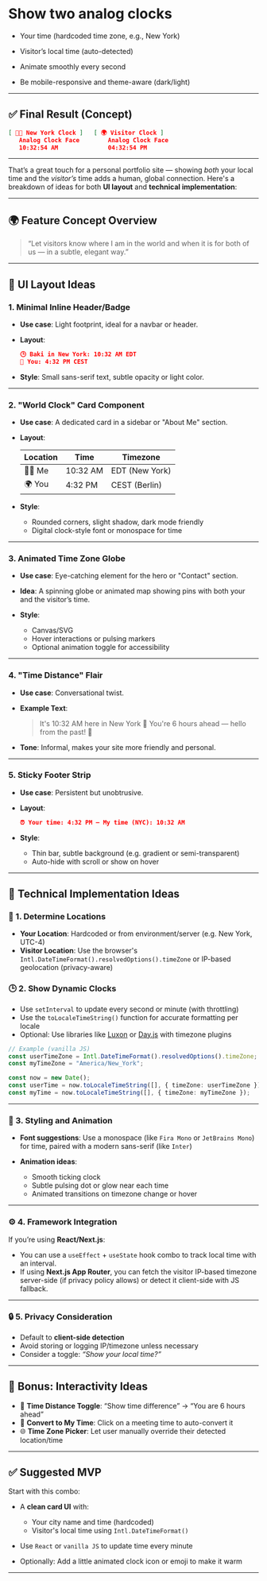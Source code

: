 # Show two analog clocks

- Your time (hardcoded time zone, e.g., New York)
- Visitor’s local time (auto-detected)

- Animate smoothly every second
- Be mobile-responsive and theme-aware (dark/light)

---

## ✅ Final Result (Concept)

```json
[ 🧑‍💻 New York Clock ]   [ 🌍 Visitor Clock ]
   Analog Clock Face        Analog Clock Face
   10:32:54 AM              04:32:54 PM
```

---

That’s a great touch for a personal portfolio site — showing _both_ your local time and the _visitor’s_ time adds a human, global connection. Here's a breakdown of ideas for both **UI layout** and **technical implementation**:

---

## 🌍 Feature Concept Overview

> “Let visitors know where I am in the world and when it is for both of us — in a subtle, elegant way.”

---

## 🧩 UI Layout Ideas

### 1. **Minimal Inline Header/Badge**

- **Use case**: Light footprint, ideal for a navbar or header.
- **Layout**:

  ```json
  🕒 Baki in New York: 10:32 AM EDT
  📍 You: 4:32 PM CEST
  ```

- **Style**: Small sans-serif text, subtle opacity or light color.

---

### 2. **"World Clock" Card Component**

- **Use case**: A dedicated card in a sidebar or "About Me" section.

- **Layout**:

  | **Location** | **Time** | **Timezone**   |
  | ------------ | -------- | -------------- |
  | 🧑‍💻 Me        | 10:32 AM | EDT (New York) |
  | 🌍 You       | 4:32 PM  | CEST (Berlin)  |

- **Style**:

  - Rounded corners, slight shadow, dark mode friendly
  - Digital clock-style font or monospace for time

---

### 3. **Animated Time Zone Globe**

- **Use case**: Eye-catching element for the hero or "Contact" section.
- **Idea**: A spinning globe or animated map showing pins with both your and the visitor’s time.
- **Style**:

  - Canvas/SVG
  - Hover interactions or pulsing markers
  - Optional animation toggle for accessibility

---

### 4. **"Time Distance" Flair**

- **Use case**: Conversational twist.

- **Example Text**:

  > It's 10:32 AM here in New York 🌇
  > You're 6 hours ahead — hello from the past! 👋

- **Tone**: Informal, makes your site more friendly and personal.

---

### 5. **Sticky Footer Strip**

- **Use case**: Persistent but unobtrusive.

- **Layout**:

  ```json
  ⏰ Your time: 4:32 PM — My time (NYC): 10:32 AM
  ```

- **Style**:

  - Thin bar, subtle background (e.g. gradient or semi-transparent)
  - Auto-hide with scroll or show on hover

---

## 🧠 Technical Implementation Ideas

### 📍 1. **Determine Locations**

- **Your Location**: Hardcoded or from environment/server (e.g. New York, UTC-4)
- **Visitor Location**: Use the browser's `Intl.DateTimeFormat().resolvedOptions().timeZone` or IP-based geolocation (privacy-aware)

### 🕒 2. **Show Dynamic Clocks**

- Use `setInterval` to update every second or minute (with throttling)
- Use the `toLocaleTimeString()` function for accurate formatting per locale
- Optional: Use libraries like [Luxon](https://moment.github.io/luxon/#/) or [Day.js](https://day.js.org/) with timezone plugins

```ts
// Example (vanilla JS)
const userTimeZone = Intl.DateTimeFormat().resolvedOptions().timeZone;
const myTimeZone = "America/New_York";

const now = new Date();
const userTime = now.toLocaleTimeString([], { timeZone: userTimeZone });
const myTime = now.toLocaleTimeString([], { timeZone: myTimeZone });
```

---

### 🎨 3. **Styling and Animation**

- **Font suggestions**: Use a monospace (like `Fira Mono` or `JetBrains Mono`) for time, paired with a modern sans-serif (like `Inter`)
- **Animation ideas**:

  - Smooth ticking clock
  - Subtle pulsing dot or glow near each time
  - Animated transitions on timezone change or hover

---

### ⚙️ 4. **Framework Integration**

If you’re using **React/Next.js**:

- You can use a `useEffect` + `useState` hook combo to track local time with an interval.
- If using **Next.js App Router**, you can fetch the visitor IP-based timezone server-side (if privacy policy allows) or detect it client-side with JS fallback.

---

### 🔒 5. **Privacy Consideration**

- Default to **client-side detection**
- Avoid storing or logging IP/timezone unless necessary
- Consider a toggle: _“Show your local time?”_

---

## 🧪 Bonus: Interactivity Ideas

- 🧭 **Time Distance Toggle**: “Show time difference” → “You are 6 hours ahead”
- 📅 **Convert to My Time**: Click on a meeting time to auto-convert it
- 🌐 **Time Zone Picker**: Let user manually override their detected location/time

---

## ✅ Suggested MVP

Start with this combo:

- A **clean card UI** with:

  - Your city name and time (hardcoded)
  - Visitor's local time using `Intl.DateTimeFormat()`

- Use `React` or `vanilla JS` to update time every minute
- Optionally: Add a little animated clock icon or emoji to make it warm

---

